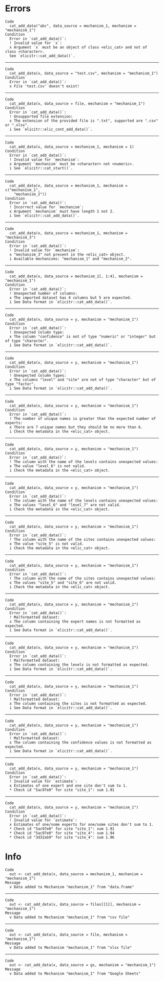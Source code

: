 # Errors

    Code
      cat_add_data("abc", data_source = mechanism_1, mechanism = "mechanism_1")
    Condition
      Error in `cat_add_data()`:
      ! Invalid value for `x`:
      x Argument `x` must be an object of class <elic_cat> and not of class <character>.
      See `elicitr::cat_add_data()`.

---

    Code
      cat_add_data(x, data_source = "test.csv", mechanism = "mechanism_1")
    Condition
      Error in `cat_add_data()`:
      x File 'test.csv' doesn't exist!

---

    Code
      cat_add_data(x, data_source = file, mechanism = "mechanism_1")
    Condition
      Error in `cat_add_data()`:
      ! Unsupported file extension:
      x The extension of the provided file is ".txt", supported are ".csv" or ".xlsx".
      i See `elicitr::elic_cont_add_data()`.

---

    Code
      cat_add_data(x, data_source = mechanism_1, mechanism = 1)
    Condition
      Error in `cat_add_data()`:
      ! Invalid value for `mechanism`:
      x Argument `mechanism` must be <character> not <numeric>.
      i See `elicitr::cat_start()`.

---

    Code
      cat_add_data(x, data_source = mechanism_1, mechanism = c("mechanism_1",
        "mechanism_2"))
    Condition
      Error in `cat_add_data()`:
      ! Incorrect value for `mechanism`:
      x Argument `mechanism` must have length 1 not 2.
      i See `elicitr::cat_add_data()`.

---

    Code
      cat_add_data(x, data_source = mechanism_1, mechanism = "mechanism_3")
    Condition
      Error in `cat_add_data()`:
      ! Invalid value for `mechanism`:
      x "mechanism_3" not present in the <elic_cat> object.
      i Available mechanisms: "mechanism_1" and "mechanism_2".

---

    Code
      cat_add_data(x, data_source = mechanism_1[, 1:4], mechanism = "mechanism_1")
    Condition
      Error in `cat_add_data()`:
      ! Unexpected number of columns:
      x The imported dataset has 4 columns but 5 are expected.
      i See Data format in `elicitr::cat_add_data()`.

---

    Code
      cat_add_data(x, data_source = y, mechanism = "mechanism_1")
    Condition
      Error in `cat_add_data()`:
      ! Unexpected column type:
      x The column "confidence" is not of type "numeric" or "integer" but of type "character".
      i See Data format in `elicitr::cat_add_data()`.

---

    Code
      cat_add_data(x, data_source = y, mechanism = "mechanism_1")
    Condition
      Error in `cat_add_data()`:
      ! Unexpected column types:
      x The columns "level" and "site" are not of type "character" but of type "factor".
      i See Data format in `elicitr::cat_add_data()`.

---

    Code
      cat_add_data(x, data_source = y, mechanism = "mechanism_1")
    Condition
      Error in `cat_add_data()`:
      ! The number of unique names is greater than the expected number of experts:
      x There are 7 unique names but they should be no more than 6.
      i Check the metadata in the <elic_cat> object.

---

    Code
      cat_add_data(x, data_source = y, mechanism = "mechanism_1")
    Condition
      Error in `cat_add_data()`:
      ! The column with the name of the levels contains unexpected values:
      x The value "level_6" is not valid.
      i Check the metadata in the <elic_cat> object.

---

    Code
      cat_add_data(x, data_source = y, mechanism = "mechanism_1")
    Condition
      Error in `cat_add_data()`:
      ! The column with the name of the levels contains unexpected values:
      x The values "level_6" and "level_7" are not valid.
      i Check the metadata in the <elic_cat> object.

---

    Code
      cat_add_data(x, data_source = y, mechanism = "mechanism_1")
    Condition
      Error in `cat_add_data()`:
      ! The column with the name of the sites contains unexpected values:
      x The value "site_5" is not valid.
      i Check the metadata in the <elic_cat> object.

---

    Code
      cat_add_data(x, data_source = y, mechanism = "mechanism_1")
    Condition
      Error in `cat_add_data()`:
      ! The column with the name of the sites contains unexpected values:
      x The values "site_5" and "site_6" are not valid.
      i Check the metadata in the <elic_cat> object.

---

    Code
      cat_add_data(x, data_source = y, mechanism = "mechanism_1")
    Condition
      Error in `cat_add_data()`:
      ! Malformatted dataset:
      x The column containing the expert names is not formatted as expected.
      i See Data format in `elicitr::cat_add_data()`.

---

    Code
      cat_add_data(x, data_source = y, mechanism = "mechanism_1")
    Condition
      Error in `cat_add_data()`:
      ! Malformatted dataset:
      x The column containing the levels is not formatted as expected.
      i See Data format in `elicitr::cat_add_data()`.

---

    Code
      cat_add_data(x, data_source = y, mechanism = "mechanism_1")
    Condition
      Error in `cat_add_data()`:
      ! Malformatted dataset:
      x The column containing the sites is not formatted as expected.
      i See Data format in `elicitr::cat_add_data()`.

---

    Code
      cat_add_data(x, data_source = y, mechanism = "mechanism_1")
    Condition
      Error in `cat_add_data()`:
      ! Malformatted dataset:
      x The column containing the confidence values is not formatted as expected.
      i See Data format in `elicitr::cat_add_data()`.

---

    Code
      cat_add_data(x, data_source = y, mechanism = "mechanism_1")
    Condition
      Error in `cat_add_data()`:
      ! Invalid value for `estimate`:
      x Estimates of one expert and one site don't sum to 1.
      * Check id "5ac97e0" for site "site_1": sum 1.91

---

    Code
      cat_add_data(x, data_source = y, mechanism = "mechanism_1")
    Condition
      Error in `cat_add_data()`:
      ! Invalid value for `estimate`:
      x Estimates of one/some experts for one/some sites don't sum to 1.
      * Check id "5ac97e0" for site "site_1": sum 1.91
      * Check id "5ac97e0" for site "site_4": sum 1.94
      * Check id "3d32ab9" for site "site_4": sum 1.96

# Info

    Code
      out <- cat_add_data(x, data_source = mechanism_1, mechanism = "mechanism_1")
    Message
      v Data added to Mechanism "mechanism_1" from "data.frame"

---

    Code
      out <- cat_add_data(x, data_source = files[[1]], mechanism = "mechanism_1")
    Message
      v Data added to Mechanism "mechanism_1" from "csv file"

---

    Code
      out <- cat_add_data(x, data_source = file, mechanism = "mechanism_1")
    Message
      v Data added to Mechanism "mechanism_1" from "xlsx file"

---

    Code
      out <- cat_add_data(x, data_source = gs, mechanism = "mechanism_1")
    Message
      v Data added to Mechanism "mechanism_1" from "Google Sheets"

